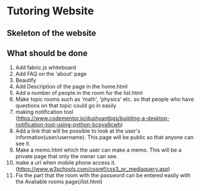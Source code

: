 # Tutoring Website


## Skeleton of the website


## What should be done

1. Add fabric.js whiteboard
2. Add FAQ on the 'about' page
3. Beautify
4. Add Description of the page in the home.html
5. Add a number of people in the room for the list.html
6. Make topic rooms such as 'math', 'physics' etc. so that people who have questions on that topic could go in easily
7. making notification tool (https://www.codementor.io/dushyantbgs/building-a-desktop-notification-tool-using-python-bcpya9cwh)
8. Add a link that will be possible to look at the user's information(user/username). This page will be public so that anyone can see it.
9. Make a memo.html which the user can make a memo. This will be a private page that only the owner can see.
10. make a url when mobile phone access it. (https://www.w3schools.com/cssref/css3_pr_mediaquery.asp)
11. Fix the part that the room with the password can be entered easily with the Avaliable rooms page(/list.html)